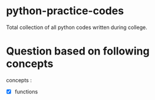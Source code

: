 # python-practice-codes
Total collection of all python codes written during college.

# Question based on following concepts
concepts :
- [x] functions
